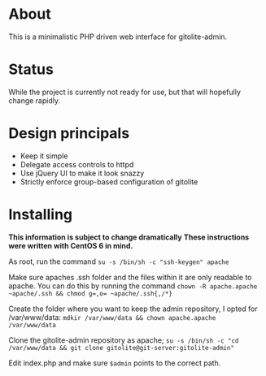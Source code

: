 About
=====
This is a minimalistic PHP driven web interface for gitolite-admin.

Status
======
While the project is currently not ready for use, but that will hopefully change rapidly.

Design principals
=================
- Keep it simple
- Delegate access controls to httpd
- Use jQuery UI to make it look snazzy
- Strictly enforce group-based configuration of gitolite

Installing
==========
**This information is subject to change dramatically**
**These instructions were written with CentOS 6 in mind.**

As root, run the command `su -s /bin/sh -c "ssh-keygen" apache`

Make sure apaches .ssh folder and the files within it are only readable to apache.
You can do this by running the command `chown -R apache.apache ~apache/.ssh && chmod g=,o= ~apache/.ssh{,/*}`

Create the folder where you want to keep the admin repository, I opted for /var/www/data:
`mdkir /var/www/data && chown apache.apache /var/www/data`

Clone the gitolite-admin repository as apache;
`su -s /bin/sh -c "cd /var/www/data && git clone gitolite@git-server:gitolite-admin"`

Edit index.php and make sure `$admin` points to the correct path.
